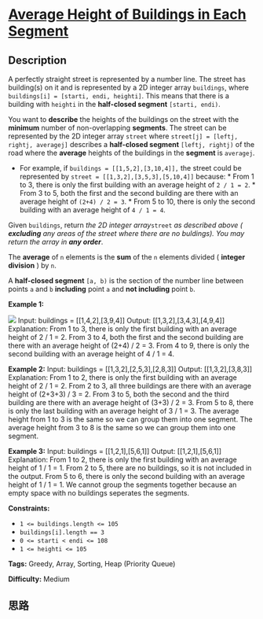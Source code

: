 # [Average Height of Buildings in Each Segment][title]

## Description

A perfectly straight street is represented by a number line. The street has
building(s) on it and is represented by a 2D integer array `buildings`, where
`buildings[i] = [starti, endi, heighti]`. This means that there is a building
with `heighti` in the **half-closed segment** `[starti, endi)`.

You want to **describe** the heights of the buildings on the street with the
**minimum** number of non-overlapping **segments**. The street can be
represented by the 2D integer array `street` where `street[j] = [leftj,
rightj, averagej]` describes a **half-closed segment** `[leftj, rightj)` of
the road where the **average** heights of the buildings in the **segment** is
`averagej`.

  * For example, if `buildings = [[1,5,2],[3,10,4]],` the street could be represented by `street = [[1,3,2],[3,5,3],[5,10,4]]` because:     * From 1 to 3, there is only the first building with an average height of `2 / 1 = 2`.    * From 3 to 5, both the first and the second building are there with an average height of `(2+4) / 2 = 3`.    * From 5 to 10, there is only the second building with an average height of `4 / 1 = 4`.

Given `buildings`, return _the 2D integer array_`street` _as described above (
**excluding** any areas of the street where there are no buldings). You may
return the array in **any order**_.

The **average** of `n` elements is the **sum** of the `n` elements divided (
**integer division** ) by `n`.

A **half-closed segment** `[a, b)` is the section of the number line between
points `a` and `b` **including** point `a` and **not including** point `b`.



**Example 1:**

![](https://assets.leetcode.com/uploads/2021/09/21/image-20210921224001-2.png)
            Input: buildings = [[1,4,2],[3,9,4]]    Output: [[1,3,2],[3,4,3],[4,9,4]]    Explanation:    From 1 to 3, there is only the first building with an average height of 2 / 1 = 2.    From 3 to 4, both the first and the second building are there with an average height of (2+4) / 2 = 3.    From 4 to 9, there is only the second building with an average height of 4 / 1 = 4.    

**Example 2:**
            Input: buildings = [[1,3,2],[2,5,3],[2,8,3]]    Output: [[1,3,2],[3,8,3]]    Explanation:    From 1 to 2, there is only the first building with an average height of 2 / 1 = 2.    From 2 to 3, all three buildings are there with an average height of (2+3+3) / 3 = 2.    From 3 to 5, both the second and the third building are there with an average height of (3+3) / 2 = 3.    From 5 to 8, there is only the last building with an average height of 3 / 1 = 3.    The average height from 1 to 3 is the same so we can group them into one segment.    The average height from 3 to 8 is the same so we can group them into one segment.    

**Example 3:**
            Input: buildings = [[1,2,1],[5,6,1]]    Output: [[1,2,1],[5,6,1]]    Explanation:    From 1 to 2, there is only the first building with an average height of 1 / 1 = 1.    From 2 to 5, there are no buildings, so it is not included in the output.    From 5 to 6, there is only the second building with an average height of 1 / 1 = 1.    We cannot group the segments together because an empty space with no buildings seperates the segments.    



**Constraints:**

  * `1 <= buildings.length <= 105`
  * `buildings[i].length == 3`
  * `0 <= starti < endi <= 108`
  * `1 <= heighti <= 105`


**Tags:** Greedy, Array, Sorting, Heap (Priority Queue)

**Difficulty:** Medium

## 思路

[title]: https://leetcode-cn.com/problems/average-height-of-buildings-in-each-segment
